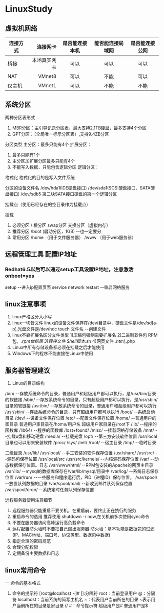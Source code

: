 # LinuxStudy

## 虚拟机网络

| 连接方式    | 连接网卡    |  是否能连接本机  | 能否能连接局域网 | 是否能连接公网
| --------   | -----:      | :----:         |:----:           |:----:             |
| 桥接       | 本地真实网卡 |  可以           |       可以      |       可以        |
| NAT        |   VMnet8    |   可以          |       不能      |       可以        |
| 仅主机     |    VMnet1    |   可以         |       不能       |       不能        |

## 系统分区

两种分区表形式

1. MBR分区：主引导记录分区表，最大支持2.1TB硬盘，最多支持4个分区
2. GPT分区：（全局唯一标示分区表）,支持9.4ZB分区

分区类型
主分区：最多只能有4个
扩展分区：

  1. 最多只能有1个
  2. 主分区加扩展分区最多只能有4个
  3. 不能写入数据，只能包含逻辑分区
逻辑分区：

格式化
格式化的目的是写入文件系统

分区的设备文件名
/dev/hda1(IDE硬盘接口)
/dev/sda1(SCSI硬盘接口、SATA硬盘接口)
/dev/sdb5   第二块SATA接口硬盘的第一个逻辑分区

挂载点（使用已经存在的空目录作为挂载点）

挂载

1. 必须分区
  /                 根分区
  swap分区          交换分区（虚拟内存）
2. 推荐分区
  /boot             (启动分区，1GB)   --也一定要分
3. 常用分区
  /home             （用于文件服务器）
  /www              （用于web服务器）

## 远程管理工具 配置IP地址

### Redhat6.5以后可以通过setup工具设置IP地址，注意激活onboot=yes

setup                         --进入ip配置页面
service network restart       --重启网络服务

## linux注意事项

1. linux严格区分大小写
2. linux一切皆文件
  linux的设备文件保存在/dev/目录中，硬盘文件是/dev/sd[a-p],光盘文件是/dev/hdc
  touch 文件名              --创建文件
3. linux不靠扩展名区分文件类型
  1)压缩包强制需要扩展名
  2)二进制软件包 RPM包，*.rpm做结尾
  3)程序文件 Shell脚本*.sh
  4)网页文件 *.html,*.php
4. Linux中所有存储设备都必须在挂载之后才能使用
5. Windows下的程序不能直接在Linux中使用

## 服务器管理建议

1. Linux的目录结构

  /bin/             --存放系统命令的目录，普通用户和超级用户都可以执行，是/usr/bin/目录的软链接
  /sbin/            --存放系统命令的目录，只有超级用户都可以执行，是/usr/sbin/目录的软链接
  /usr/bin/         --存放系统命令的目录，普通用户和超级用户都可以执行
  /usr/sbin/        --存放系统命令的目录，只有超级用户都可以执行
  /boot/            --系统启动目录
  /dev/             --设备文件保存位置
  /etc/             --配置文件保存位置
  /home/            --普通用户的家目录   普通用户家目录在/home/用户名  超级用户家目录在/root下
  /lib/             --程序的函数库
  /lib64/           --程序的函数库
  /lost+found/
  /misc/            --挂载网络存储设备
  /mnt/             --挂载u盘和移动硬盘
  /media/           --挂载光盘
  /opt/             --第三方安装软件位置   /usr/local目录也可以用来安装软件
  /proc/
  /sys/
  /net/
  /root/            --宿主目录
  /tmp/             --临时目录

二级目录
/usr/lib/
/usr/local/         --手工安装的软件保存位置
/usr/share/
/usr/src/           --源码包保存位置   /usr/local/src
/usr/src/kernels/   --内核源码保存位置
/var/               --动态数据保存位置。日志
/var/www/html/      --RPM包安装的Apache的网页主目录
/var/lib/           --mysql的数据库保存在/var/lib/mysql/目录中
/var/log/           --系统日志保存位置
/var/run/           --一些服务和程序运行后，PID（进程ID）保存位置。
/var/spool/         --放置队列数据的目录
/var/spool/mail/    --新收到邮件队列保存位置
/var/spool/cron/    --系统定时任务队列保存位置

远程服务器使用注意细节

1. 远程服务器只能重启不要关机，在重启前，要终止正在执行的服务
2. 重启命令的选用        推荐使用  shutdown -r now,在关机前多次使用sync命令
3. 不要在服务器访问高峰运行高负载命令
4. 远程配置防火墙时不要把自己踢出服务器
  防火墙：基本功能是数据包的过滤(IP、MAC地址、端口号、协议类型、数据包中数据)
5. 指定合理的密码规范
6. 合理分配权限
7. 定期备份主要数据和日志

## linux常用命令

一.命令的基本格式

1. 命令的提示符
  [root@localhost ~]#
  []:分隔符
  root：当前登录用户
  @：分隔符
  localhost：当前系统的简写主机名
  ~：代表用户当前所在的目录  ~表示用户当前所在的目录是家目录
  // #：命令提示符   超级用户是#    普通用户是$












































